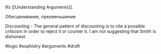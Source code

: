 Из [[Understanding Arguments]]. 

Обесценивание, преуменьшение

Discounting - The general pattern of discounting is to cite a possible criticism in order to reject it or counter it. I am not suggesting that Smith is dishonest.

#logic #sophistry #arguments 
#draft